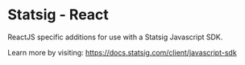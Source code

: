 # Statsig - React

ReactJS specific additions for use with a Statsig Javascript SDK.

Learn more by visiting: https://docs.statsig.com/client/javascript-sdk
